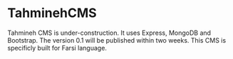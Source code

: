 # TahminehCMS
Tahmineh CMS is under-construction. It uses Express, MongoDB and Bootstrap. 
The version 0.1 will be published within two weeks. This CMS is specificly built for Farsi language.

